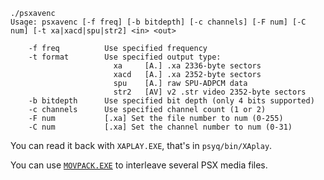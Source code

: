 ```
./psxavenc 
Usage: psxavenc [-f freq] [-b bitdepth] [-c channels] [-F num] [-C num] [-t xa|xacd|spu|str2] <in> <out>

    -f freq          Use specified frequency
    -t format        Use specified output type:
                       xa     [A.] .xa 2336-byte sectors
                       xacd   [A.] .xa 2352-byte sectors
                       spu    [A.] raw SPU-ADPCM data
                       str2   [AV] v2 .str video 2352-byte sectors
    -b bitdepth      Use specified bit depth (only 4 bits supported)
    -c channels      Use specified channel count (1 or 2)
    -F num           [.xa] Set the file number to num (0-255)
    -C num           [.xa] Set the channel number to num (0-31)
```

You can read it back with `XAPLAY.EXE`, that's in `psyq/bin/XAplay`.

You can use [`MOVPACK.EXE`](https://psx.arthus.net/tools/pimp-psx.zip) to interleave several PSX media files.
